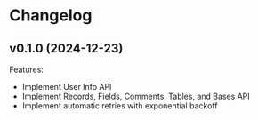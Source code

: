 # Changelog


## v0.1.0 (2024-12-23)

Features:
- Implement User Info API
- Implement Records, Fields, Comments, Tables, and Bases API
- Implement automatic retries with exponential backoff
